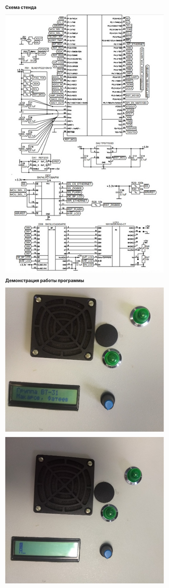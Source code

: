 **Схема стенда**

![Схема устройства](./files/pic3.jpg)

**Демонстрация работы программы**

 ![Задание 1](./files/pic1.jpg)
 
 ![Задание 2\3](./files/pic2.jpg)

